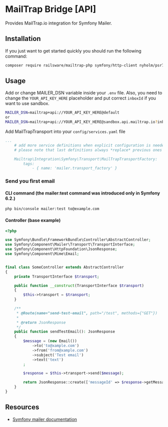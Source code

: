 MailTrap Bridge [API]
===============

Provides MailTrap.io integration for Symfony Mailer.

## Installation
If you just want to get started quickly you should run the following command:
```bash
composer require railsware/mailtrap-php symfony/http-client nyholm/psr7
```

## Usage
Add or change MAILER_DSN variable inside your `.env` file. Also, you need to change the `YOUR_API_KEY_HERE` placeholder and put correct `inboxId` if you want to use sandbox.
```bash
MAILER_DSN=mailtrap+api://YOUR_API_KEY_HERE@default
or
MAILER_DSN=mailtrap+api://YOUR_API_KEY_HERE@sandbox.api.mailtrap.io?inboxId=1234
```

Add MailTrapTransport into your `config/services.yaml` file
```yaml
...
    # add more service definitions when explicit configuration is needed
    # please note that last definitions always *replace* previous ones

    Mailtrap\Integration\Symfony\Transport\MailTrapTransportFactory:
        tags:
            - { name: 'mailer.transport_factory' }
```

### Send you first email

#### CLI command (the mailer:test command was introduced only in Symfony 6.2.)
```bash
php bin/console mailer:test to@example.com
```

#### Controller (base example)
```php
<?php

use Symfony\Bundle\FrameworkBundle\Controller\AbstractController;
use Symfony\Component\Mailer\Transport\TransportInterface;
use Symfony\Component\HttpFoundation\JsonResponse;
use Symfony\Component\Mime\Email;


final class SomeController extends AbstractController
{
    private TransportInterface $transport;

    public function __construct(TransportInterface $transport)
    {
        $this->transport = $transport;
    }

    /**
     * @Route(name="send-test-email", path="/test", methods={"GET"})
     *
     * @return JsonResponse
     */
    public function sendTestEmail(): JsonResponse
    {
        $message = (new Email())
            ->to('to@xample.com')
            ->from('from@xample.com')
            ->subject('Test email')
            ->text('text')
        ;

        $response = $this->transport->send($message);

        return JsonResponse::create(['messageId' => $response->getMessageId()]);
    }
}
```

## Resources

* [Symfony mailer documentation](https://symfony.com/doc/current/mailer.html)
